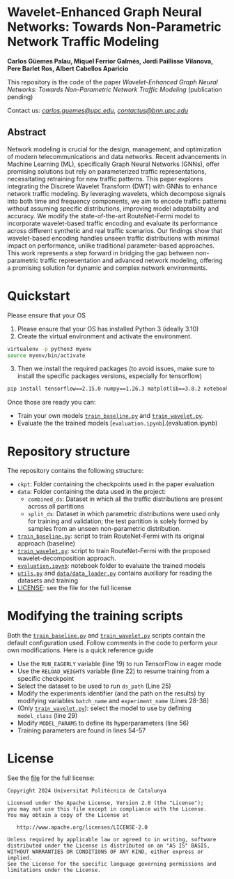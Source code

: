 # Wavelet-Enhanced Graph Neural Networks: Towards Non-Parametric Network Traffic Modeling

**Carlos Güemes Palau, Miquel Ferrior Galmés, Jordi Paillisse Vilanova, Pere Barlet Ros, Albert Cabellos Aparicio**

This repository is the code of the paper *Wavelet-Enhanced Graph Neural Networks: Towards Non-Parametric Network Traffic Modeling* (publication pending)

Contact us: *[carlos.guemes@upc.edu](mailto:carlos.guemes@upc.edu)*, *[contactus@bnn.upc.edu](mailto:contactus@bnn.upc.edu)*

## Abstract

Network modeling is crucial for the design, management, and optimization of modern telecommunications and data networks. Recent advancements in Machine Learning (ML), specifically Graph Neural Networks (GNNs), offer promising solutions but rely on parameterized traffic representations, necessitating retraining for new traffic patterns. This paper explores integrating the Discrete Wavelet Transform (DWT) with GNNs to enhance network traffic modeling. By leveraging wavelets, which decompose signals into both time and frequency components, we aim to encode traffic patterns without assuming specific distributions, improving model adaptability and accuracy. We modify the state-of-the-art RouteNet-Fermi model to incorporate wavelet-based traffic encoding and evaluate its performance across different synthetic and real traffic scenarios. Our findings show that wavelet-based encoding handles unseen traffic distributions with minimal impact on performance, unlike traditional parameter-based approaches. This work represents a step forward in bridging the gap between non-parametric traffic representation and advanced network modeling, offering a promising solution for dynamic and complex network environments.

# Quickstart

Please ensure that your OS

1. Please ensure that your OS has installed Python 3 (ideally 3.10)
2. Create the virtual environment and activate the environment.
```bash
virtualenv -p python3 myenv
source myenv/bin/activate
```
3. Then we install the required packages (to avoid issues, make sure to install the specific packages versions, especially for tensorflow)
```bash
pip install tensorflow==2.15.0 numpy==1.26.3 matplotlib==3.8.2 notebook==7.0.7
```

Once those are ready you can:
- Train your own models [`train_baseline.py`](train_baseline.py) and [`train_wavelet.py`](train_wavelet.py).
- Evaluate the the trained models [`evaluation.ipynb`].(evaluation.ipynb)

# Repository structure

The repository contains the following structure:
- `ckpt`: Folder containing the checkpoints used in the paper evaluation
- `data`: Folder containing the data used in the project:
  - `combined_ds`: Dataset in which all the traffic distributions are present across all partitions
  - `split_ds`: Dataset in which parametric distributions were used only for training and validation; the test partition is solely formed by samples from an unseen non-parametric distribution.
- [`train_baseline.py`](train_baseline.py): script to train RouteNet-Fermi with its original approach (baseline)
- [`train_wavelet.py`](train_wavelet.py): script to train RouteNet-Fermi with the proposed wavelet-decomposition approach.
- [`evaluation.ipynb`](evaluation.ipynb): notebook folder to evaluate the trained models
- [`utils.py`](utils.py) and [`data/data_loader.py`](data/data_loader.py) contains auxiliary for reading the datasets and training
- [LICENSE](LICENSE): see the file for the full license

# Modifying the training scripts

Both the [`train_baseline.py`](train_baseline.py) and [`train_wavelet.py`](train_wavelet.py) scripts contain the default configuration used. Follow comments in the code to perform your own modifications. Here is a quick reference guide
- Use the `RUN_EAGERLY` variable (line 19) to run TensorFlow in eager mode
- Use the `RELOAD_WEIGHTS` variable (line 22) to resume training from a specific checkpoint
- Select the dataset to be used to run `ds_path` (Line 25) 
- Modify the experiments identifier (and the path on the results) by modifying variables `batch_name` and `experiment_name` (Lines 28-38)
- (Only [`train_wavelet.py`](train_wavelet.py)): select the model to use by defining `model_class` (line 29)
- Modify `MODEL_PARAMS` to define its hyperparameters (line 56)
- Training parameters are found in lines 54-57

# License

See the [file](LICENSE) for the full license:


```
Copyright 2024 Universitat Politècnica de Catalunya

Licensed under the Apache License, Version 2.0 (the "License");
you may not use this file except in compliance with the License.
You may obtain a copy of the License at

   http://www.apache.org/licenses/LICENSE-2.0

Unless required by applicable law or agreed to in writing, software
distributed under the License is distributed on an "AS IS" BASIS,
WITHOUT WARRANTIES OR CONDITIONS OF ANY KIND, either express or implied.
See the License for the specific language governing permissions and
limitations under the License.
```